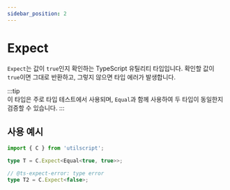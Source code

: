 ```yaml
---
sidebar_position: 2
---
```


# Expect

`Expect`는 값이 `true`인지 확인하는 TypeScript 유틸리티 타입입니다. 확인할 값이 `true`이면 그대로 반환하고, 그렇지 않으면 타입 에러가 발생합니다.

:::tip  
이 타입은 주로 타입 테스트에서 사용되며, `Equal`과 함께 사용하여 두 타입이 동일한지 검증할 수 있습니다.
:::

## 사용 예시

```ts
import { C } from 'utilscript';

type T = C.Expect<Equal<true, true>>;

// @ts-expect-error: type error
type T2 = C.Expect<false>;
```
